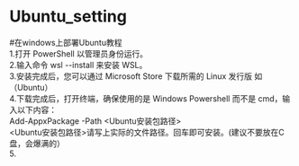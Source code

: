 # Ubuntu_setting

#在windows上部署Ubuntu教程  
1.打开 PowerShell 以管理员身份运行。  
2.输入命令 wsl --install 来安装 WSL。  
3.安装完成后，您可以通过 Microsoft Store 下载所需的 Linux 发行版  如（Ubuntu）  
4.下载完成后，打开终端，确保使用的是 Windows Powershell 而不是 cmd，输入以下内容：  
   Add-AppxPackage -Path <Ubuntu安装包路径>   
   <Ubuntu安装包路径>请写上实际的文件路径。回车即可安装。(建议不要放在C盘，会爆满的）  
5.   
